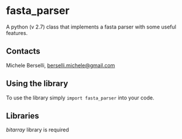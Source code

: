 # fasta_parser
A python (v 2.7) class that implements a fasta parser with some useful features.

## **Contacts**
Michele Berselli, <berselli.michele@gmail.com>

## **Using the library**
To use the library simply `import fasta_parser` into your code.

## **Libraries** 
*bitarray* library is required
